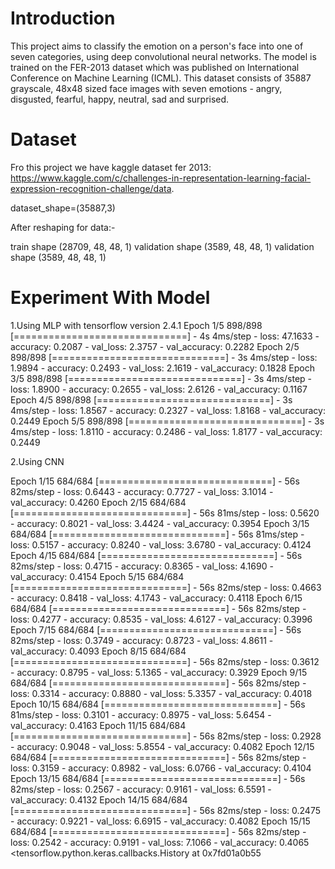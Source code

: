 <h1>Introduction</h1>

This project aims to classify the emotion on a person's face into one of seven categories, using deep convolutional neural networks. The model is trained on the FER-2013 dataset which was published on International Conference on Machine Learning (ICML). This dataset consists of 35887 grayscale, 48x48 sized face images with seven emotions - angry, disgusted, fearful, happy, neutral, sad and surprised.

<h1>Dataset</h1>

Fro this project we have kaggle dataset fer 2013: https://www.kaggle.com/c/challenges-in-representation-learning-facial-expression-recognition-challenge/data.

dataset_shape=(35887,3)

After reshaping for data:-

train shape (28709, 48, 48, 1)
validation shape (3589, 48, 48, 1)
validation shape (3589, 48, 48, 1)


<h1>Experiment With Model</h1>
  1.Using MLP with tensorflow version 2.4.1
Epoch 1/5
898/898 [==============================] - 4s 4ms/step - loss: 47.1633 - accuracy: 0.2087 - val_loss: 2.3757 - val_accuracy: 0.2282
Epoch 2/5
898/898 [==============================] - 3s 4ms/step - loss: 1.9894 - accuracy: 0.2493 - val_loss: 2.1619 - val_accuracy: 0.1828
Epoch 3/5
898/898 [==============================] - 3s 4ms/step - loss: 1.8900 - accuracy: 0.2655 - val_loss: 2.6126 - val_accuracy: 0.1167
Epoch 4/5
898/898 [==============================] - 3s 4ms/step - loss: 1.8567 - accuracy: 0.2327 - val_loss: 1.8168 - val_accuracy: 0.2449
Epoch 5/5
898/898 [==============================] - 3s 4ms/step - loss: 1.8110 - accuracy: 0.2486 - val_loss: 1.8177 - val_accuracy: 0.2449
<tensorflow.python.keras.callbacks.History at 0x7fd02058f390>

2.Using CNN 

Epoch 1/15
684/684 [==============================] - 56s 82ms/step - loss: 0.6443 - accuracy: 0.7727 - val_loss: 3.1014 - val_accuracy: 0.4260
Epoch 2/15
684/684 [==============================] - 56s 81ms/step - loss: 0.5620 - accuracy: 0.8021 - val_loss: 3.4424 - val_accuracy: 0.3954
Epoch 3/15
684/684 [==============================] - 56s 81ms/step - loss: 0.5157 - accuracy: 0.8240 - val_loss: 3.6780 - val_accuracy: 0.4124
Epoch 4/15
684/684 [==============================] - 56s 82ms/step - loss: 0.4715 - accuracy: 0.8365 - val_loss: 4.1690 - val_accuracy: 0.4154
Epoch 5/15
684/684 [==============================] - 56s 82ms/step - loss: 0.4663 - accuracy: 0.8418 - val_loss: 4.1743 - val_accuracy: 0.4118
Epoch 6/15
684/684 [==============================] - 56s 82ms/step - loss: 0.4277 - accuracy: 0.8535 - val_loss: 4.6127 - val_accuracy: 0.3996
Epoch 7/15
684/684 [==============================] - 56s 82ms/step - loss: 0.3749 - accuracy: 0.8723 - val_loss: 4.8611 - val_accuracy: 0.4093
Epoch 8/15
684/684 [==============================] - 56s 82ms/step - loss: 0.3612 - accuracy: 0.8795 - val_loss: 5.1365 - val_accuracy: 0.3929
Epoch 9/15
684/684 [==============================] - 56s 82ms/step - loss: 0.3314 - accuracy: 0.8880 - val_loss: 5.3357 - val_accuracy: 0.4018
Epoch 10/15
684/684 [==============================] - 56s 81ms/step - loss: 0.3101 - accuracy: 0.8975 - val_loss: 5.6454 - val_accuracy: 0.4163
Epoch 11/15
684/684 [==============================] - 56s 82ms/step - loss: 0.2928 - accuracy: 0.9048 - val_loss: 5.8554 - val_accuracy: 0.4082
Epoch 12/15
684/684 [==============================] - 56s 82ms/step - loss: 0.3159 - accuracy: 0.8982 - val_loss: 6.0766 - val_accuracy: 0.4104
Epoch 13/15
684/684 [==============================] - 56s 82ms/step - loss: 0.2567 - accuracy: 0.9161 - val_loss: 6.5591 - val_accuracy: 0.4132
Epoch 14/15
684/684 [==============================] - 56s 82ms/step - loss: 0.2475 - accuracy: 0.9221 - val_loss: 6.6915 - val_accuracy: 0.4082
Epoch 15/15
684/684 [==============================] - 56s 82ms/step - loss: 0.2542 - accuracy: 0.9191 - val_loss: 7.1066 - val_accuracy: 0.4065
<tensorflow.python.keras.callbacks.History at 0x7fd01a0b55
  



